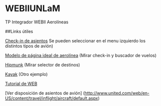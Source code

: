 WEBIIUNLaM
==========

TP Integrador WEBII Aerolíneas

##Links útiles


[Check-in de asientos](http://www.seatguru.com/airlines/Qantas_Airways/Qantas_Airways_Boeing_717-200_V3.php)
Se pueden seleccionar en el menu izquierdo los distintos tipos de avión)
 
[Modelo de página ideal de aerolínea](http://www.f-i.com/fi/airlines/)
(Mirar check-in y buscador de vuelos)

[Hipmunk](http://www.hipmunk.com/)
(Mirar selector de destinos)

[Kayak](http://www.kayak.es/flights)
(Otro ejemplo)

[Tutorial de WEB](http://www.1stwebdesigner.com/css/responsive-cv-website/)

[Ver disposición de asientos de avión] (http://www.united.com/web/en-US/content/travel/inflight/aircraft/default.aspx)
